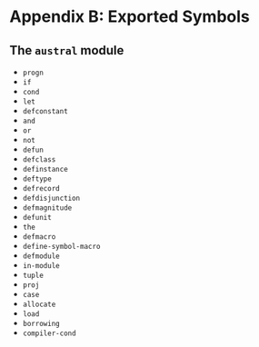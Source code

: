 # Appendix B: Exported Symbols

## The `austral` module

- `progn`
- `if`
- `cond`
- `let`
- `defconstant`
- `and`
- `or`
- `not`
- `defun`
- `defclass`
- `definstance`
- `deftype`
- `defrecord`
- `defdisjunction`
- `defmagnitude`
- `defunit`
- `the`
- `defmacro`
- `define-symbol-macro`
- `defmodule`
- `in-module`
- `tuple`
- `proj`
- `case`
- `allocate`
- `load`
- `borrowing`
- `compiler-cond`
